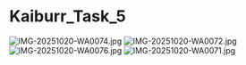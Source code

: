 # Kaiburr_Task_5
![IMG-20251020-WA0074.jpg](https://github.com/user-attachments/assets/0b29a777-a011-47f7-9ef9-2ee8ae8f6af1)
![IMG-20251020-WA0072.jpg](https://github.com/user-attachments/assets/ce602053-524f-4af1-8287-bfcd1ad0f11c)
![IMG-20251020-WA0076.jpg](https://github.com/user-attachments/assets/8bf90316-af06-45c0-84bd-c1d6a56a301c)
![IMG-20251020-WA0071.jpg](https://github.com/user-attachments/assets/cbe2cb75-1522-46e3-a490-6682d64a4f97)
